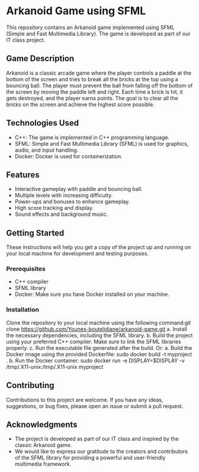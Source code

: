 # Arkanoid Game using SFML

This repository contains an Arkanoid game implemented using SFML (Simple and Fast Multimedia Library). The game is developed as part of our IT class project.

## Game Description

Arkanoid is a classic arcade game where the player controls a paddle at the bottom of the screen and tries to break all the bricks at the top using a bouncing ball. The player must prevent the ball from falling off the bottom of the screen by moving the paddle left and right. Each time a brick is hit, it gets destroyed, and the player earns points. The goal is to clear all the bricks on the screen and achieve the highest score possible.

## Technologies Used

- C++: The game is implemented in C++ programming language.
- SFML: Simple and Fast Multimedia Library (SFML) is used for graphics, audio, and input handling.
- Docker: Docker is used for containerization.

## Features

- Interactive gameplay with paddle and bouncing ball.
- Multiple levels with increasing difficulty.
- Power-ups and bonuses to enhance gameplay.
- High score tracking and display.
- Sound effects and background music.

## Getting Started

These instructions will help you get a copy of the project up and running on your local machine for development and testing purposes.

### Prerequisites

- C++ compiler
- SFML library
- Docker: Make sure you have Docker installed on your machine.

### Installation

Clone the repository to your local machine using the following command:git clone https://github.com/Younes-boutelidjane/arkanoid-game.git 
a. Install the necessary dependencies, including the SFML library.
b. Build the project using your preferred C++ compiler. Make sure to link the SFML libraries properly.
c. Run the executable file generated after the build.
   Or:
a. Build the Docker image using the provided Dockerfile: sudo docker build -t myproject .
b. Run the Docker container: sudo docker run -e DISPLAY=$DISPLAY -v /tmp/.X11-unix:/tmp/.X11-unix myproject
  

## Contributing

Contributions to this project are welcome. If you have any ideas, suggestions, or bug fixes, please open an issue or submit a pull request.


## Acknowledgments

- The project is developed as part of our IT class and inspired by the classic Arkanoid game.
- We would like to express our gratitude to the creators and contributors of the SFML library for providing a powerful and user-friendly multimedia framework.



